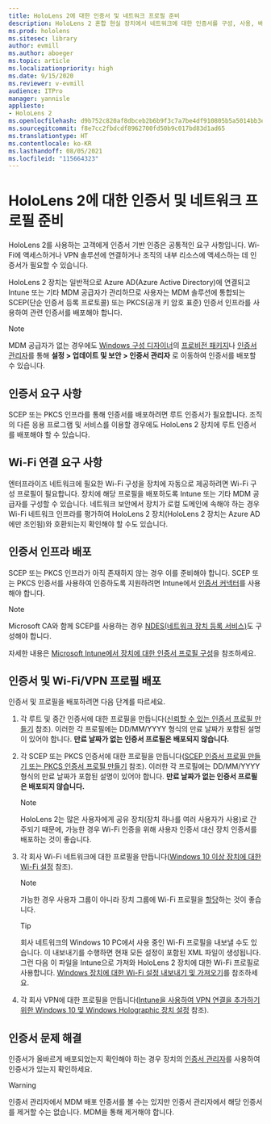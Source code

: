 ```yaml
---
title: HoloLens 2에 대한 인증서 및 네트워크 프로필 준비
description: HoloLens 2 혼합 현실 장치에서 네트워크에 대한 인증서를 구성, 사용, 배포하고, 문제를 해결하는 방법을 알아보세요.
ms.prod: hololens
ms.sitesec: library
author: evmill
ms.author: aboeger
ms.topic: article
ms.localizationpriority: high
ms.date: 9/15/2020
ms.reviewer: v-evmill
audience: ITPro
manager: yannisle
appliesto:
- HoloLens 2
ms.openlocfilehash: d9b752c820af8dbceb2b6b9f3c7a7be4df910805b5a5014bb3e3650551392ce8
ms.sourcegitcommit: f8e7cc2fbdcdf8962700fd50b9c017bd83d1ad65
ms.translationtype: HT
ms.contentlocale: ko-KR
ms.lasthandoff: 08/05/2021
ms.locfileid: "115664323"
---
```

# <a name="prepare-certificates-and-network-profiles-for-hololens-2"></a>HoloLens 2에 대한 인증서 및 네트워크 프로필 준비

HoloLens 2를 사용하는 고객에게 인증서 기반 인증은 공통적인 요구 사항입니다. Wi-Fi에 액세스하거나 VPN 솔루션에 연결하거나 조직의 내부 리소스에 액세스하는 데 인증서가 필요할 수 있습니다.

HoloLens 2 장치는 일반적으로 Azure AD(Azure Active Directory)에 연결되고 Intune 또는 기타 MDM 공급자가 관리하므로 사용자는 MDM 솔루션에 통합되는 SCEP(단순 인증서 등록 프로토콜) 또는 PKCS(공개 키 암호 표준) 인증서 인프라를 사용하여 관련 인증서를 배포해야 합니다. 

>[!NOTE]
> MDM 공급자가 없는 경우에도 [Windows 구성 디자이너](https://www.microsoft.com/p/windows-configuration-designer/9nblggh4tx22?rtc=1&activetab=pivot:regionofsystemrequirementstab)의 [프로비전 패키지](hololens-provisioning.md#steps-for-creating-provisioning-packages)나 [인증서 관리자](certificate-manager.md)를 통해 **설정 > 업데이트 및 보안 > 인증서 관리자** 로 이동하여 인증서를 배포할 수 있습니다.

## <a name="certificate-requirements"></a>인증서 요구 사항
SCEP 또는 PKCS 인프라를 통해 인증서를 배포하려면 루트 인증서가 필요합니다. 조직의 다른 응용 프로그램 및 서비스를 이용할 경우에도 HoloLens 2 장치에 루트 인증서를 배포해야 할 수 있습니다. 

## <a name="wi-fi-connectivity-requirements"></a>Wi-Fi 연결 요구 사항
엔터프라이즈 네트워크에 필요한 Wi-Fi 구성을 장치에 자동으로 제공하려면 Wi-Fi 구성 프로필이 필요합니다. 장치에 해당 프로필을 배포하도록 Intune 또는 기타 MDM 공급자를 구성할 수 있습니다. 네트워크 보안에서 장치가 로컬 도메인에 속해야 하는 경우 Wi-Fi 네트워크 인프라를 평가하여 HoloLens 2 장치(HoloLens 2 장치는 Azure AD에만 조인됨)와 호환되는지 확인해야 할 수도 있습니다.

## <a name="deploy-certificate-infrastructure"></a>인증서 인프라 배포
SCEP 또는 PKCS 인프라가 아직 존재하지 않는 경우 이를 준비해야 합니다. SCEP 또는 PKCS 인증서를 사용하여 인증하도록 지원하려면 Intune에서 [인증서 커넥터](/mem/intune/protect/certificate-connectors)를 사용해야 합니다.

> [!NOTE]
> Microsoft CA와 함께 SCEP를 사용하는 경우 [NDES(네트워크 장치 등록 서비스)](/mem/intune/protect/certificates-scep-configure#set-up-ndes)도 구성해야 합니다.

자세한 내용은 [Microsoft Intune에서 장치에 대한 인증서 프로필 구성](/intune/certificates-configure)을 참조하세요.

## <a name="deploy-certificates-and-wi-fivpn-profile"></a>인증서 및 Wi-Fi/VPN 프로필 배포
인증서 및 프로필을 배포하려면 다음 단계를 따르세요.
1.  각 루트 및 중간 인증서에 대한 프로필을 만듭니다([신뢰할 수 있는 인증서 프로필 만들기](/intune/protect/certificates-configure#create-trusted-certificate-profiles) 참조). 이러한 각 프로필에는 DD/MM/YYYY 형식의 만료 날짜가 포함된 설명이 있어야 합니다. **만료 날짜가 없는 인증서 프로필은 배포되지 않습니다.**
1.  각 SCEP 또는 PKCS 인증서에 대한 프로필을 만듭니다([SCEP 인증서 프로필 만들기 또는 PKCS 인증서 프로필 만들기](/intune/protect/certficates-pfx-configure#create-a-pkcs-certificate-profile) 참조). 이러한 각 프로필에는 DD/MM/YYYY 형식의 만료 날짜가 포함된 설명이 있어야 합니다. **만료 날짜가 없는 인증서 프로필은 배포되지 않습니다.**

    > [!NOTE]
    > HoloLens 2는 많은 사용자에게 공유 장치(장치 하나를 여러 사용자가 사용)로 간주되기 때문에, 가능한 경우 Wi-Fi 인증을 위해 사용자 인증서 대신 장치 인증서를 배포하는 것이 좋습니다.

3.  각 회사 Wi-Fi 네트워크에 대한 프로필을 만듭니다([Windows 10 이상 장치에 대한 Wi-Fi 설정](/intune/wi-fi-settings-windows) 참조). 
    > [!NOTE]
    > 가능한 경우 사용자 그룹이 아니라 장치 그룹에 Wi-Fi 프로필을 [할당](/mem/intune/configuration/device-profile-assign)하는 것이 좋습니다. 

    > [!TIP]
    > 회사 네트워크의 Windows 10 PC에서 사용 중인 Wi-Fi 프로필을 내보낼 수도 있습니다. 이 내보내기를 수행하면 현재 모든 설정이 포함된 XML 파일이 생성됩니다. 그런 다음 이 파일을 Intune으로 가져와 HoloLens 2 장치에 대한 Wi-Fi 프로필로 사용합니다. [Windows 장치에 대한 Wi-Fi 설정 내보내기 및 가져오기](/mem/intune/configuration/wi-fi-settings-import-windows-8-1)를 참조하세요.

4.  각 회사 VPN에 대한 프로필을 만듭니다([Intune을 사용하여 VPN 연결을 추가하기 위한 Windows 10 및 Windows Holographic 장치 설정](/intune/vpn-settings-windows-10) 참조).

## <a name="troubleshooting-certificates"></a>인증서 문제 해결

인증서가 올바르게 배포되었는지 확인해야 하는 경우 장치의 [인증서 관리자](certificate-manager.md)를 사용하여 인증서가 있는지 확인하세요.  

>[!WARNING]
> 인증서 관리자에서 MDM 배포 인증서를 볼 수는 있지만 인증서 관리자에서 해당 인증서를 제거할 수는 없습니다. MDM을 통해 제거해야 합니다.


